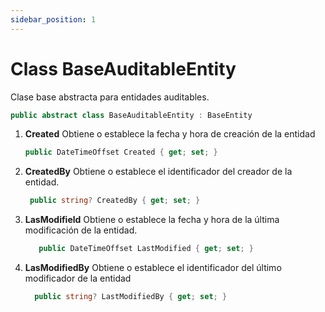 ```yaml
---
sidebar_position: 1
---
```

# Class BaseAuditableEntity

Clase base abstracta para entidades auditables.
```cs
public abstract class BaseAuditableEntity : BaseEntity
```
1. **Created** Obtiene o establece la fecha y hora de creación de la entidad
    ```cs
    public DateTimeOffset Created { get; set; }
    ```

2. **CreatedBy** Obtiene o establece el identificador del creador de la entidad.
     ```cs
      public string? CreatedBy { get; set; }
    ```
3. **LasModifield** Obtiene o establece la fecha y hora de la última modificación de la entidad.

    ```cs
       public DateTimeOffset LastModified { get; set; }
    ```
4. **LasModifiedBy** Obtiene o establece el identificador del último modificador de la entidad
     ```cs
       public string? LastModifiedBy { get; set; }
    ```